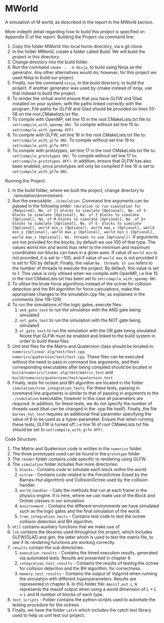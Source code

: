 # MWorld  
A simulation of M world, as described in the report in the MWorld section.

More indepth detail regarding how to build this project is specified on Appendix D of the report.
Building the Project via command line:
1) Copy the folder MWorld into local home directory, via a git clone.
2) In the folder MWorld, create a folder called Build. We will build the project in this directory.
3) Change directory into the build folder.
4) Run the command ```cmake .. -G Ninja```, to build using Ninja as the generator. Any other alternatives would do; however, for this project we used Ninja to build our project.
5) Finally, run the command ```ninja```, in the build directory, to build the project. If another generator was used by cmake instead of ninja, use that instead to build the project.
6) To render the virtual world ensure that you have GLFW and Glad installed on your system, with file paths linked correctly with the program. File paths for GLFW and Glad should be provided on lines 55-58 on the root CMakelists.txt file.
7) To compile with OpenMP, set line 15 in the root CMakeLists.txt file to: ```set(compile_with_openmp ON)```. To compile without set line 15 to: ```set(compile_with_openmp OFF)```
8) To compile with GLFW, set line 16 in the root CMakeLists.txt file to: ```set(compile_with_glfw ON)```. To compile without set line 16 to: ```set(compile_with_glfw OFF)```
9) To compile with prototypes, set line 17 in the root CMakeLists.txt file to: ```set(compile_prototypes ON)```. To compile without set line 17 to: ```set(compile_prototypes OFF)```. In addition, ensure that GLFW has also been enabled, since prototypes will only be compiled if line 16 is set to ```set(compile_with_glfw ON)```.

Running the Project:
1) In the build folder, where we built the project, change directory to ./simulation/environment.
2) Run the executable: ```./simulation```. Command line arguments can be passed in the following order: ```(duration to run simulation for [Required], No. of I+ blocks to simulate [Optional], No. of I- blocks to simulate [Optional], No. of Z blocks to simulate [Optional], No. of M blocks to simulate [Optional], No. of E+ blocks to simulate [Optional], No. of E- blocks to simulate [Optional], world min_x [Optional], world max_x [Optional], world min_y [Optional], world max_y [Optional], world min_z [Optional], world max_z [Optional], No. threads to use [Optional])```. If arguments are not provided for the blocks, by default we use 100 of that type. The values world min and world max refer to the minimum and maximum coordinates our blocks can have in a given axes. If value of ```world min``` is not provided, it is set to −100, and if value of ```world max``` is not provided it is set to 100 by default. Finally, the value ```No. threads to use``` refers to the number of threads to execute the project. By default, this value is set to 1. This value is only utilised when we compile with OpenMP, i.e line 15 in the root CMakeLists.txt has been set to ```set(compile_with_openmp ON)```.
3) To utilise the brute force algorithms instead of the octree for collision detection and the BH algorithm for force calculations, make the appropriate changes to the simulation.cpp file, as explained in the comments [line 119-129].
4) To run the simulations of the logic gates, execute files:
    1) ```and_gate_test``` to run the simulation with the AND gate being simulated
    2) ```not_gate_test``` to run the simulation with the NOT gate being simulated
    3) ```or_gate_test``` to run the simulation with the OR gate being simulated. Noote that GLFW must be enabled and linked to the build system in order to build these files.
5) Unit test files for the Matrix and Quaternion class should be located in: ```numerics/linear_alg/test/test.cpp```, ```numerics/quaternion/test/test.cpp```. These files can be executed without the need to pass in command line arguments, and their corresponding executables after being compiled should be located in ```build/numerics/linear_alg/test/matrix_test``` and ```build/numerics/quaternion/test/quaternion_test```
6) Finally, tests for octree and BH algorithm are located in the folder ```simulation/tree_integration_tests```. For these tests, passing in command line arguments is similar to that of passing in arguments to the ```./simulation``` executable, however in this case all parameters are required. In addition, for these tests, we do not specify the number of threads used (that can be changed in the .cpp file itself). Finally, the file ```barnes_hut_test``` requires an additional final parameter specifying the value of θ to be used as a hyper-parameter. Ensure that when running these tests, GLFW is turned off, i.e line 16 of root CMakeLists.txt file should be set to ```set(compile_with_glfw OFF)```.

Code Structure:
1) The Matrix and Quaternion code is written in the ```numerics``` folder.
2) The three prototypes used can be found in the ```prototype``` folder
3) The ```render``` folder contains code specific to rendering using GLFW.
4) The ```simulation``` folder includes five more directories:
    1) ```blocks``` - Contains code to simulate each block within the world.
    2) ```octree``` - Contains code related to the ForceOctree (Used by the Barnes-Hut algorithm) and CollisionOctree used by the collision handler.
    3) ```world_handler``` - Calls the methods that run at each frame in the physics engine. It is here, where we use make use of the Block and Octree classes in our simulation.
    4) ```environment``` - Contains the different environments we have simulated such as the logic gates and the final simulation of the world.
    5) ```tree_integration_tests``` - Contains test code to test the octree collision detection and BH algorithm.
5) ```Util``` contains auxiliary functions that we make use of.
6) ```lib``` contains the libraries used throughout the project, which includes GLFW/GLAD and glm, the latter which is used to test the matrix file, to see if its rendering functions are working correctly.
7) ```results``` contain the sub directories:
    1) ```execution_results``` - Contains the timed execution results, generated via automated tests. Results are presented in chapter 6
    2) ```integration_test_results``` - Contains the results of testing the octree for collision detection and the BH algorithm, for correctness.
    3) ```memory_test_results``` - Contains the output of Valgrind when running the simulation with different hyperparameters. Results are represented in chapter 6. In this folder file: ```massif.out.L_N``` represents the massif output when using a world dimension of L × L × L and N number of blocks of each type.
8) ```test_scripts``` - Folder contains the python scripts used to automate the testing procedure for the octrees
9) Finally, we have the folder ```catch``` which includes the catch test library used to help us unit test our project.
